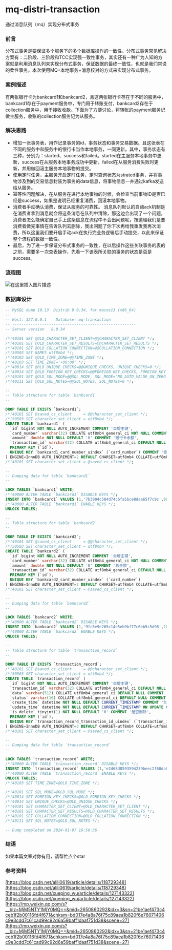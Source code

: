 # mq-distri-transaction
通过消息队列（mq）实现分布式事务

### 前言
分布式事务是要保证多个服务下的多个数据库操作的一致性。分布式事务常见解决方案有：二阶段、三阶段和TCC实现强一致性事务，其实还有一种广为人知的方案就是利用消息队列来实现分布式事务，保证数据的最终一致性，也就是我们常说的柔性事务。本次使用MQ+本地事务+消息校对的方式来实现分布式事务。
### 案例描述
有两张银行卡为bankcard1和bankcard2，且这两张银行卡存在于不同的服务中，bankcard1存在于payment服务中，专门用于转账支付，bankcard2存在于collection服务中，用于接收收款。下面为了方便讨论，将转账的payment服务记做主服务，收账的collection服务记为从服务。
### 解决思路
- 增加一张事务表，用作记录事务的id，事务状态和事务交易数据。且这张表在不同的服务中和服务中的银行卡当作本地事务，一同更新。其中，事务状态有三种，分别为：started、success和failed。started在主服务本地事务中更新，success在从服务本地事务成功中更新，failed在从服务消费失败时更新，并用做回滚主服务本地事物的提交。
- 使用定时任务，主服务开启定时任务，定时查询状态为strated事务，并将事物涉及到的交易信息封装为事务的data信息，将事物信息一并通过kafka发送给从服务。
- 幂等性问题解决，在从服务在进行本地事物的时候，会检查当前事物ID是否已经是success，如果是说明已经重复消费，回滚本地事物。
- 消费者手动确认消费，保证从服务的可靠性。
消息队列默认的自动ack机制是在消费者拿到消息就会将这条消息在队列中清除，那这边会出现了一个问题，消费者怎么能确定自己手上这条信息在流程中不会出问题呢，按道理我们是要消费者做完事情在告诉队列去删除，我出问题了你下次再给我重发我再次消费，所以这里我们要开启手动ack在执行完业务逻辑后手动提交，以此来保证整个流程的数据一致性。
- 最后，为了进一步保证分布式事务的一致性，在以后操作这些关联事务的表的之前，需要多一次查表操作，先看一下该表所关联的事务的状态是否是success。
### 流程图

![在这里插入图片描述](https://img-blog.csdnimg.cn/direct/e9740efa0e7f4b668df12d4ab9f528f1.jpeg#pic_center)
### 数据库设计

```sql
-- MySQL dump 10.13  Distrib 8.0.34, for macos13 (x86_64)
--
-- Host: 127.0.0.1    Database: mq-transaction
-- ------------------------------------------------------
-- Server version	8.0.34

/*!40101 SET @OLD_CHARACTER_SET_CLIENT=@@CHARACTER_SET_CLIENT */;
/*!40101 SET @OLD_CHARACTER_SET_RESULTS=@@CHARACTER_SET_RESULTS */;
/*!40101 SET @OLD_COLLATION_CONNECTION=@@COLLATION_CONNECTION */;
/*!50503 SET NAMES utf8mb4 */;
/*!40103 SET @OLD_TIME_ZONE=@@TIME_ZONE */;
/*!40103 SET TIME_ZONE='+00:00' */;
/*!40014 SET @OLD_UNIQUE_CHECKS=@@UNIQUE_CHECKS, UNIQUE_CHECKS=0 */;
/*!40014 SET @OLD_FOREIGN_KEY_CHECKS=@@FOREIGN_KEY_CHECKS, FOREIGN_KEY_CHECKS=0 */;
/*!40101 SET @OLD_SQL_MODE=@@SQL_MODE, SQL_MODE='NO_AUTO_VALUE_ON_ZERO' */;
/*!40111 SET @OLD_SQL_NOTES=@@SQL_NOTES, SQL_NOTES=0 */;

--
-- Table structure for table `bankcard1`
--

DROP TABLE IF EXISTS `bankcard1`;
/*!40101 SET @saved_cs_client     = @@character_set_client */;
/*!50503 SET character_set_client = utf8mb4 */;
CREATE TABLE `bankcard1` (
  `id` bigint NOT NULL AUTO_INCREMENT COMMENT '自增主键',
  `card_number` varchar(32) COLLATE utf8mb4_general_ci NOT NULL COMMENT '银行卡号',
  `amount` double NOT NULL DEFAULT '0' COMMENT '银行卡余额',
  `transaction_id` varchar(32) COLLATE utf8mb4_general_ci DEFAULT NULL COMMENT '关联事务uuid',
  PRIMARY KEY (`id`),
  UNIQUE KEY `bankcard1_card_number_uindex` (`card_number`) COMMENT '银行卡号唯一索引'
) ENGINE=InnoDB AUTO_INCREMENT=2 DEFAULT CHARSET=utf8mb4 COLLATE=utf8mb4_general_ci COMMENT='银行卡1，用于支付';
/*!40101 SET character_set_client = @saved_cs_client */;

--
-- Dumping data for table `bankcard1`
--

LOCK TABLES `bankcard1` WRITE;
/*!40000 ALTER TABLE `bankcard1` DISABLE KEYS */;
INSERT INTO `bankcard1` VALUES (1,'7b3904c584d74c6fa5bce8daa65f7c9c',900,'74ad50c1a82c4b2fb322f2708a9aafb7');
/*!40000 ALTER TABLE `bankcard1` ENABLE KEYS */;
UNLOCK TABLES;

--
-- Table structure for table `bankcard2`
--

DROP TABLE IF EXISTS `bankcard2`;
/*!40101 SET @saved_cs_client     = @@character_set_client */;
/*!50503 SET character_set_client = utf8mb4 */;
CREATE TABLE `bankcard2` (
  `id` bigint NOT NULL AUTO_INCREMENT COMMENT '自增主键',
  `card_number` varchar(32) COLLATE utf8mb4_general_ci NOT NULL COMMENT '银行卡号',
  `amount` double NOT NULL DEFAULT '0' COMMENT '总金额',
  `transaction_id` varchar(32) COLLATE utf8mb4_general_ci DEFAULT NULL COMMENT '关联的事务uuid',
  PRIMARY KEY (`id`),
  UNIQUE KEY `bankcard2_card_number_uindex` (`card_number`)
) ENGINE=InnoDB AUTO_INCREMENT=2 DEFAULT CHARSET=utf8mb4 COLLATE=utf8mb4_general_ci COMMENT='银行卡2，用于收款';
/*!40101 SET character_set_client = @saved_cs_client */;

--
-- Dumping data for table `bankcard2`
--

LOCK TABLES `bankcard2` WRITE;
/*!40000 ALTER TABLE `bankcard2` DISABLE KEYS */;
INSERT INTO `bankcard2` VALUES (1,'9fc5e9e265c14e5eb9bf77c6eb5c5d98',200,'74ad50c1a82c4b2fb322f2708a9aafb7');
/*!40000 ALTER TABLE `bankcard2` ENABLE KEYS */;
UNLOCK TABLES;

--
-- Table structure for table `transaction_record`
--

DROP TABLE IF EXISTS `transaction_record`;
/*!40101 SET @saved_cs_client     = @@character_set_client */;
/*!50503 SET character_set_client = utf8mb4 */;
CREATE TABLE `transaction_record` (
  `id` bigint NOT NULL AUTO_INCREMENT COMMENT '自增主键',
  `transaction_id` varchar(32) COLLATE utf8mb4_general_ci DEFAULT NULL COMMENT '事务uuid',
  `data` varchar(512) COLLATE utf8mb4_general_ci DEFAULT NULL COMMENT '涉及到的交易数据',
  `status` varchar(16) COLLATE utf8mb4_general_ci DEFAULT NULL COMMENT '事务状态',
  `create_time` datetime NOT NULL DEFAULT CURRENT_TIMESTAMP COMMENT '创建时间',
  `update_time` datetime NOT NULL DEFAULT CURRENT_TIMESTAMP ON UPDATE CURRENT_TIMESTAMP COMMENT '更新时间',
  `is_delete` tinyint(1) NOT NULL DEFAULT '0' COMMENT '是否删除',
  PRIMARY KEY (`id`),
  UNIQUE KEY `transaction_record_transaction_id_uindex` (`transaction_id`) COMMENT 'transaction_id uuid 唯一索引'
) ENGINE=InnoDB AUTO_INCREMENT=3 DEFAULT CHARSET=utf8mb4 COLLATE=utf8mb4_general_ci COMMENT='事务记录表';
/*!40101 SET character_set_client = @saved_cs_client */;

--
-- Dumping data for table `transaction_record`
--

LOCK TABLES `transaction_record` WRITE;
/*!40000 ALTER TABLE `transaction_record` DISABLE KEYS */;
INSERT INTO `transaction_record` VALUES (1,'e2d68d8593594239beec2f68da6a01d0','{\"amount\":50,\"cardNumber2\":\"9fc5e9e265c14e5eb9bf77c6eb5c5d98\",\"cardNumber1\":\"7b3904c584d74c6fa5bce8daa65f7c9c\"}','success','2024-01-06 20:20:32','2024-01-06 20:20:32',0),(2,'74ad50c1a82c4b2fb322f2708a9aafb7','{\"amount\":50,\"cardNumber2\":\"9fc5e9e265c14e5eb9bf77c6eb5c5d98\",\"cardNumber1\":\"7b3904c584d74c6fa5bce8daa65f7c9c\"}','success','2024-01-06 20:29:04','2024-01-06 20:29:04',0);
/*!40000 ALTER TABLE `transaction_record` ENABLE KEYS */;
UNLOCK TABLES;
/*!40103 SET TIME_ZONE=@OLD_TIME_ZONE */;

/*!40101 SET SQL_MODE=@OLD_SQL_MODE */;
/*!40014 SET FOREIGN_KEY_CHECKS=@OLD_FOREIGN_KEY_CHECKS */;
/*!40014 SET UNIQUE_CHECKS=@OLD_UNIQUE_CHECKS */;
/*!40101 SET CHARACTER_SET_CLIENT=@OLD_CHARACTER_SET_CLIENT */;
/*!40101 SET CHARACTER_SET_RESULTS=@OLD_CHARACTER_SET_RESULTS */;
/*!40101 SET COLLATION_CONNECTION=@OLD_COLLATION_CONNECTION */;
/*!40111 SET SQL_NOTES=@OLD_SQL_NOTES */;

-- Dump completed on 2024-01-07 16:56:36

```
### 结语
如果本篇文章对你有用，请帮忙点个star
### 参考资料
[https://blog.csdn.net/alili0619/article/details/118729348](https://blog.csdn.net/alili0619/article/details/118729348)
[https://blog.csdn.net/xueping_wu/article/details/127143322](https://blog.csdn.net/xueping_wu/article/details/127143322)
[https://mp.weixin.qq.com/s?__biz=MjM5NTY1MjY0MQ==&mid=2650860292&idx=3&sn=21be1aef473c4ceb1f2b00116fd4f671&chksm=bd017e4a8a76f75c89aea1b820f6e76071406c9e3cdd7c61cad99c92d6a59baff1daaf751d38&scene=27](https://mp.weixin.qq.com/s?__biz=MjM5NTY1MjY0MQ==&mid=2650860292&idx=3&sn=21be1aef473c4ceb1f2b00116fd4f671&chksm=bd017e4a8a76f75c89aea1b820f6e76071406c9e3cdd7c61cad99c92d6a59baff1daaf751d38&scene=27)
